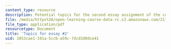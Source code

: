 ```yaml
---
content_type: resource
description: Potential topics for the second essay assignment of the course.
file: /media/https%3A/open-learning-course-data-rc.s3.amazonaws.com/21l-003-reading-fiction-imaginary-journeys-fall-2015/1053cae1191a5ccba59c7dcd3d0dce41_MIT21L_003F15_SecondEsayTo.pdf
file_type: application/pdf
resourcetype: Document
title: 'Topics for essay #2'
uid: 1053cae1-191a-5ccb-a59c-7dcd3d0dce41
---
```

